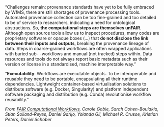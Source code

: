 “Challenges remain: provenance standards have yet to be fully embraced by WfMS,
there are still shortages of provenance processing tools. Automated provenance
collection can be too fine-grained and too detailed to be of service to researchers,
indicating a need for ontological abstractions. So, **the computational steps
are themselves unFAIR**. Although open source tools allow us to inspect procedures,
many codes are proprietary software or opaque boxes (...) that **do not disclose the
link between their inputs and outputs**, breaking the provenance lineage of data.
Steps in coarse-grained workflows are often wrapped applications with buried sub-
-workflows and manual (not tracked) steps within. Data resources and tools do not
always report basic metadata such as their version or license in a standardised,
machine interpretable way.”

“**Executability**. Workflows are executable objects. To be interoperable and
reusable they need to be portable, encapsulating all their runtime dependencies.
Lightweight container-based virtualisation solutions to distribute software (e.g.
Docker, Singularity) and platform independent software packaging and distribution
(e.g. Conda) revolutionise workflow reusability.”

_From [FAIR Computational Workflows](https://doi.org/10.1162/dint_a_00033), Carole Goble, Sarah Cohen-Boulakia, Stian Soiland-Reyes, Daniel Garijo, Yolanda Gil, Michael R. Crusoe, Kristian Peters, Daniel Schober_
